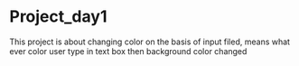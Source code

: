 # Project_day1

This project is about changing color on the basis of input filed, means what ever color user type in text box then background color changed
